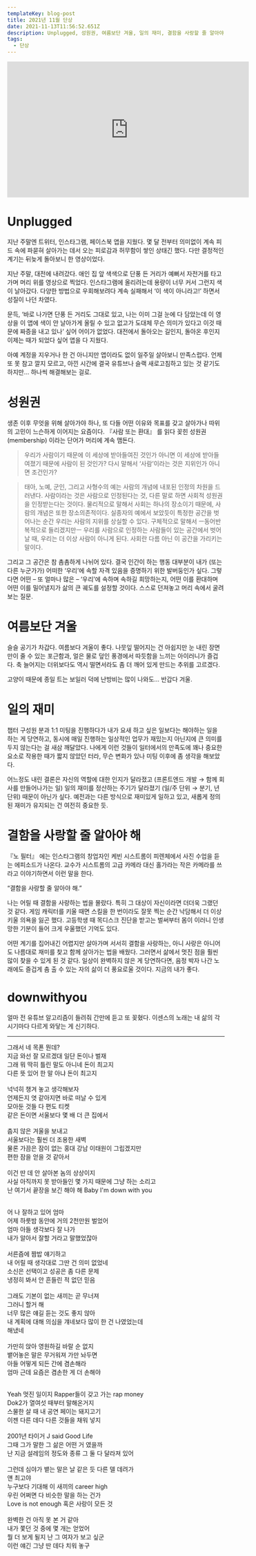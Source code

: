 ```yaml
---
templateKey: blog-post
title: 2021년 11월 단상
date: 2021-11-13T11:56:52.651Z
description: Unplugged, 성원권, 여름보단 겨울, 일의 재미, 결함을 사랑할 줄 알아야 해, downwithyou
tags:
  - 단상
---
```

<iframe width="560" height="315" src="https://www.youtube.com/embed/eJzXph-LO5k" title="YouTube video player" frameborder="0" allow="accelerometer; autoplay; clipboard-write; encrypted-media; gyroscope; picture-in-picture" allowfullscreen></iframe>

# Unplugged

지난 주말엔 트위터, 인스타그램, 페이스북 앱을 지웠다. 몇 달 전부터 의미없이 계속 피드 속에 파묻혀 살아가는 데서 오는 피로감과 허무함이 쌓인 상태긴 했다. 다만 결정적인 계기는 뒤늦게 돌아보니 한 영상이었다.

지난 주말, 대전에 내려갔다. 애인 집 앞 색색으로 단풍 든 거리가 예뻐서 자전거를 타고 가며 머리 위를 영상으로 찍었다. 인스타그램에 올리려는데 용량이 너무 커서 그런지 색이 날아갔다. 다양한 방법으로 우회해보려다 계속 실패해서 ‘이 색이 아니라고!’ 하면서 성질이 나던 차였다.

문득, ‘바로 나가면 단풍 든 거리도 그대로 있고, 나는 이미 그걸 눈에 다 담았는데 이 영상을 이 앱에 색이 안 날아가게 올릴 수 있고 없고가 도대체 무슨 의미가 있다고 이것 때문에 짜증을 내고 있나’ 싶어 어이가 없었다. 대전에서 돌아오는 길인지, 돌아온 후인지 이제는 때가 되었다 싶어 앱을 다 지웠다.

아예 계정을 지우거나 한 건 아니지만 앱이라도 없이 일주일 살아보니 만족스럽다. 언제 또 못 참고 깔지 모르고, 아낀 시간에 결국 유튜브나 슬랙 새로고침하고 있는 것 같기도 하지만… 하나씩 해결해보는 걸로.

# 성원권
생존 이후 무엇을 위해 살아가야 하나, 또 다들 어떤 이유와 목표를 갖고 살아가나 따위의 고민이 느슨하게 이어지는 요즘이다. 『사람 또는 환대』 를 읽다 꽂힌 성원권(membership) 이라는 단어가 머리에 계속 맴돈다.

> 우리가 사람이기 때문에 이 세상에 받아들여진 것인가 아니면 이 세상에 받아들여졌기 때문에 사람이 된 것인가? 다시 말해서 ‘사람’이라는 것은 지위인가 아니면 조건인가?

> 태아, 노예, 군인, 그리고 사형수의 예는 사람의 개념에 내포된 인정의 차원을 드러낸다. 사람이라는 것은 사람으로 인정된다는 것, 다른 말로 하면 사회적 성원권을 인정받는다는 것이다. 물리적으로 말해서 사회는 하나의 장소이기 때문에, 사람의 개념은 또한 장소의존적이다. 실종자의 예에서 보았듯이 특정한 공간을 벗어나는 순간 우리는 사람의 지위를 상실할 수 있다. 구체적으로 말해서 ㅡ동어반복적으로 들리겠지만ㅡ 우리를 사람으로 인정하는 사람들이 있는 공간에서 벗어날 때, 우리는 더 이상 사람이 아니게 된다. 사회란 다름 아닌 이 공간을 가리키는 말이다.

그리고 그 공간은 참 촘촘하게 나뉘어 있다. 결국 인간이 하는 행동 대부분이 내가 (또는 다른 누군가가) 어떠한 ‘우리’에 속할 자격 있음을 증명하기 위한 발버둥인가 싶다. 그렇다면 어떤 – 또 얼마나 많은 – ‘우리’에 속하며 속하길 희망하는지, 어떤 이를 환대하며 어떤 이를 밀어낼지가 삶의 큰 궤도를 설정할 것이다. 스스로 던져놓고 머리 속에서 굴려보는 질문.

# 여름보단 겨울
슬슬 공기가 차갑다. 여름보다 겨울이 좋다. 나뭇잎 떨어지는 건 아쉽지만 눈 내린 장면만이 줄 수 있는 포근함과, 얼은 물로 덮인 풍경에서 따듯함을 느끼는 아이러니가 즐겁다. 축 늘어지는 더위보다도 역시 떨면서라도 좀 더 깨어 있게 만드는 추위를 고르겠다.

고양이 때문에 종일 트는 보일러 덕에 난방비는 많이 나와도… 반갑다 겨울.

# 일의 재미
챕터 구성원 분과 1:1 미팅을 진행하다가 내가 요새 하고 싶은 일보다는 해야하는 일을 하는 게 당연하고, 동시에 매일 진행하는 일상적인 업무가 재밌는지 아닌지에 큰 의미를 두지 않는다는 걸 새삼 깨달았다. 나에게 이런 것들이 일터에서의 만족도에 꽤나 중요한 요소로 작용한 때가 짧지 않았던 터라, 무슨 변화가 있나 미팅 이후에 좀 생각을 해보았다.

어느정도 내린 결론은 자신의 역할에 대한 인지가 달라졌고 (프론트엔드 개발 → 함께 회사를 만들어나가는 일) 일의 재미를 정산하는 주기가 달라졌기 (일/주 단위 → 분기, 년 단위) 때문이 아닌가 싶다. 예전과는 다른 방식으로 재미있게 일하고 있고, 새롭게 정의된 재미가 유지되는 건 여전히 중요한 듯.

# 결함을 사랑할 줄 알아야 해
『노 필터』 에는 인스타그램의 창업자인 케빈 시스트롬이 피렌체에서 사진 수업을 듣는 에피소드가 나온다. 교수가 시스트롬의 고급 카메라 대신 홀가라는 작은 카메라를 쓰라고 이야기하면서 이런 말을 한다.

“결함을 사랑할 줄 알아야 해.”

나는 어릴 때 결함을 사랑하는 법을 몰랐다. 특히 그 대상이 자신이라면 더더욱 그랬던 것 같다. 게임 캐릭터를 키울 때면 스킬을 한 번이라도 잘못 찍는 순간 낙담해서 더 이상 키울 의욕을 잃곤 했다. 고등학생 때 목디스크 진단을 받고는 벌써부터 몸이 이러니 인생 망한 기분이 들어 크게 우울했던 기억도 있다.

어떤 계기를 집어내긴 어렵지만 살아가며 서서히 결함을 사랑하는, 아니 사랑은 아니어도 나름대로 재미를 찾고 함께 살아가는 법을 배웠다. 그러면서 삶에서 멋진 점을 훨씬 많이 찾을 수 있게 된 것 같다. 일상이 완벽하지 않은 게 당연하다면, 음정 박자 나간 노래에도 즐겁게 춤 출 수 있는 자의 삶이 더 풍요로울 것이다. 지금의 내가 좋다.

# downwithyou

얼마 전 유튜브 알고리즘이 들려줘 간만에 듣고 또 꽂혔다. 이센스의 노래는 내 삶의 각 시기마다 다르게 와닿는 게 신기하다.

---

그래서 네 목푠 뭔데? <br/>
지금 와선 잘 모르겠대 일단 돈이나 벌재 <br/>
그래 뭐 딱히 틀린 말도 아니네 돈이 최고지 <br/>
다른 뜻 있어 한 말 아냐 돈이 최고지 <br/>
<br/>
넉넉히 챙겨 놓고 생각해보자 <br/>
언제든지 엿 같아지면 바로 떠날 수 있게 <br/>
모아둔 것들 다 편도 티켓 <br/>
같은 돈이면 서울보다 몇 배 더 큰 집에서 <br/>
<br/>
춥지 않은 겨울을 보내고 <br/>
서울보다는 훨씬 더 조용한 새벽 <br/>
물론 가끔은 잠이 없는 홍대 강남 이태원이 그립겠지만 <br/>
편한 잠을 얻을 것 같아서 <br/>
<br/>
이건 딴 데 안 살아본 놈의 상상이지 <br/>
사실 아직까지 못 받아들인 몇 가지 때문에 그냥 하는 소리고 <br/>
난 여기서 끝장을 보긴 해야 해 Baby I'm down with you <br/>
<br/>

어 나 잘하고 있어 엄마 <br/>
어제 하룻밤 동안에 거의 2천만원 벌었어 <br/>
엄마 아들 생각보다 잘 나가 <br/>
내가 알아서 잘할 거라고 말했었잖아 <br/>
<br/>
서른즘에 짬밥 얘기하고 <br/>
내 어릴 때 생각대로 그딴 건 의미 없었네 <br/>
소신은 선택이고 성공은 좀 다른 문제 <br/>
냉정히 봐서 안 흔들린 적 없던 믿음 <br/>
<br/>
그래도 기본이 없는 새끼는 곧 무너져 <br/>
그러니 할거 해 <br/>
너무 많은 얘길 듣는 것도 좋지 않아 <br/>
내 계획에 대해 의심을 걔네보다 많이 한 건 나였었는데 <br/>
해냈네 <br/>
<br/>
가만히 앉아 영원하길 바랄 순 없지 <br/>
뱉어놓은 말은 무거워져 가만 놔두면 <br/>
아들 어떻게 되든 간에 겸손해라 <br/>
엄마 근데 요즘은 겸손한 게 더 손해야 <br/>
<br/>

Yeah 멋진 일이지 Rapper들이 갖고 가는 rap money <br/>
Dok2가 열여섯 때부터 말해온거지 <br/>
스물한 살 때 내 공연 페이는 돼지고기 <br/>
이젠 다른 데다 다른 것들을 채워 넣지 <br/>
<br/>
2001년 타이거 J said Good Life <br/>
그때 그가 말한 그 삶은 어떤 거 였을까 <br/>
난 지금 설레임의 정도와 종류 그 둘 다 달라져 있어 <br/>
<br/>
그런데 심야가 뱉는 말은 날 같은 듯 다른 델 데려가 <br/>
얜 최고야 <br/>
누구보다 기대해 이 새끼의 career high <br/>
우린 어쩌면 다 비슷한 말을 하는 건가 <br/>
Love is not enough 혹은 사랑이 모든 것 <br/>
<br/>
완벽한 건 아직 못 본 거 같아 <br/>
내가 쫓던 것 중에 몇 개는 얻었어 <br/>
뭘 더 보게 될지 난 그 여자가 보고 싶군 <br/>
이런 얘긴 그냥 딴 데다 치워 놓구